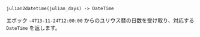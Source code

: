 ```
julian2datetime(julian_days) -> DateTime
```

エポック `-4713-11-24T12:00:00` からのユリウス暦の日数を受け取り、対応する `DateTime` を返します。
